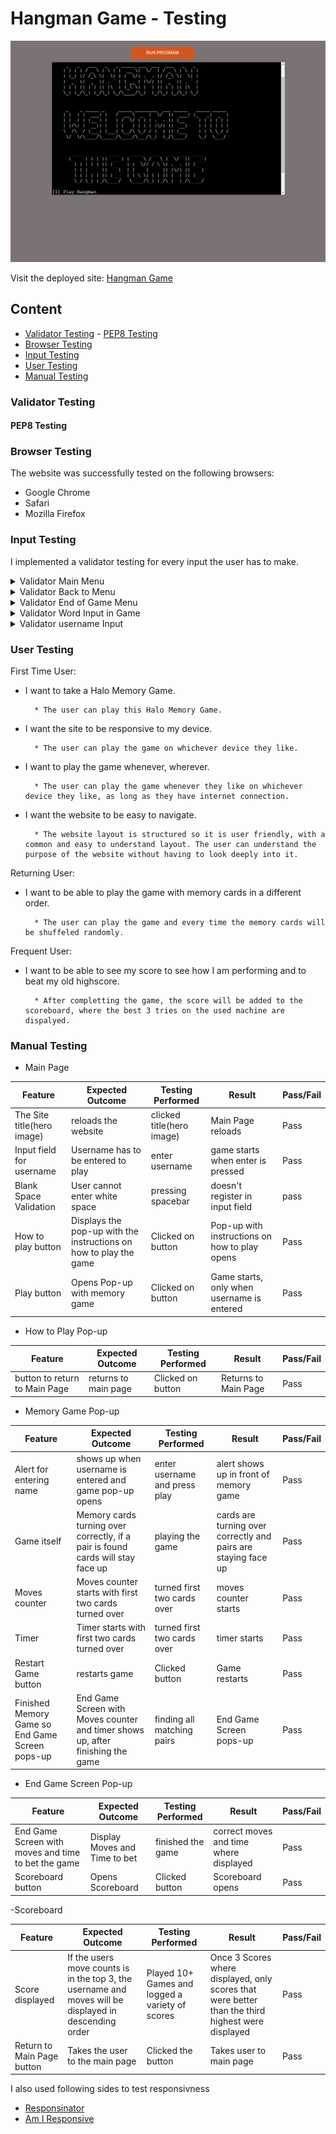 # Hangman Game - Testing

![Hangman Game Start PNG](/assets/docs/readme-images/hangman-game-picture.png)

Visit the deployed site: [Hangman Game]([here](https://hangman-project-3-fs-e5867a39357d.herokuapp.com/))


## Content
- [Validator Testing](#validator-testing)
        - [PEP8 Testing](#pep8-testing)
- [Browser Testing](#browser-testing)
- [Input Testing](#input-testing)
- [User Testing](#user-testing)
- [Manual Testing](#manual-testing)


### Validator Testing

#### PEP8 Testing


### Browser Testing
The website was successfully tested on the following browsers:
- Google Chrome
- Safari
- Mozilla Firefox

### Input Testing

I implemented a validator testing for every input the user has to make.

<details>
<summary>Validator Main Menu</summary>

![Validator Main Menu](/assets/docs/readme-images/main-menu-validation.png)
</details>

<details>
<summary>Validator Back to Menu</summary>

![Validator Back to Menu](/assets/docs/readme-images/validator-testing-back-to-menu.png)
</details>

<details>
<summary>Validator End of Game Menu</summary>

![Validator End of Game Menu](/assets/docs/readme-images/input-validator-end-of-game-menu.png)
</details>

<details>
<summary>Validator Word Input in Game</summary>

![Validator Game Input](/assets/docs/readme-images/validator-testing-input-game.png)
</details>

<details>
<summary>Validator username Input</summary>

![Validator Username](/assets/docs/readme-images/validator-enter-username.png)
</details>

### User Testing

First Time User:

- I want to take a Halo Memory Game.

        * The user can play this Halo Memory Game.

- I want the site to be responsive to my device.

        * The user can play the game on whichever device they like.

- I want to play the game whenever, wherever.

        * The user can play the game whenever they like on whichever device they like, as long as they have internet connection.

- I want the website to be easy to navigate.

        * The website layout is structured so it is user friendly, with a common and easy to understand layout. The user can understand the purpose of the website without having to look deeply into it.

Returning User:

- I want to be able to play the game with memory cards in a different order.

        * The user can play the game and every time the memory cards will be shuffeled randomly.

Frequent User:

- I want to be able to see my score to see how I am performing and to beat my old highscore.

        * After completting the game, the score will be added to the scoreboard, where the best 3 tries on the used machine are dispalyed.

### Manual Testing

- Main Page 

| Feature | Expected Outcome | Testing Performed | Result | Pass/Fail |
| --- | --- | --- | --- | --- |
| The Site title(hero image) | reloads the website | clicked title(hero image) | Main Page reloads | Pass |
| Input field for username | Username has to be entered to play | enter username | game starts when enter is pressed | Pass |
| Blank Space Validation | User cannot enter white space | pressing spacebar | doesn't register in input field | pass |
| How to play button | Displays the pop-up with the instructions on how to play the game | Clicked on button | Pop-up with instructions on how to play opens | Pass |
| Play button | Opens Pop-up with memory game | Clicked on button | Game starts, only when username is entered | Pass |

- How to Play Pop-up

| Feature | Expected Outcome | Testing Performed | Result | Pass/Fail |
| --- | --- | --- | --- | --- |
| button to return to Main Page | returns to main page | Clicked on button | Returns to Main Page | Pass |

- Memory Game Pop-up

| Feature | Expected Outcome | Testing Performed | Result | Pass/Fail |
| --- | --- | --- | --- | --- |
| Alert for entering name | shows up when username is entered and game pop-up opens | enter username and press play | alert shows up in front of memory game | Pass |
| Game itself | Memory cards turning over correctly, if a pair is found cards will stay face up | playing the game | cards are turning over correctly and pairs are staying face up | Pass |
| Moves counter | Moves counter starts with first two cards turned over | turned first two cards over | moves counter starts | Pass |
| Timer | Timer starts with first two cards turned over | turned first two cards over | timer starts | Pass |
| Restart Game button | restarts game | Clicked button | Game restarts | Pass |
| Finished Memory Game so End Game Screen pops-up | End Game Screen with Moves counter and timer shows up, after finishing the game | finding all matching pairs | End Game Screen pops-up | Pass |

- End Game Screen Pop-up

| Feature | Expected Outcome | Testing Performed | Result | Pass/Fail |
| --- | --- | --- | --- | --- |
| End Game Screen with moves and time to bet the game | Display Moves and Time to bet | finished the game | correct moves and time where displayed | Pass |
| Scoreboard button | Opens Scoreboard | Clicked button | Scoreboard opens | Pass |

-Scoreboard

| Feature | Expected Outcome | Testing Performed | Result | Pass/Fail |
| --- | --- | --- | --- | --- |
| Score displayed | If the users move counts is in the top 3, the username and moves will be displayed in descending order | Played 10+ Games and logged a variety of scores | Once 3 Scores where displayed, only scores that were better than the third highest were displayed | Pass |
| Return to Main Page button | Takes the user to the main page | Clicked the button | Takes user to main page | Pass |


I also used following sides to test responsivness
- [Responsinator](http://www.responsinator.com/?url=https%3A%2F%2Fflorians4.github.io%2FProject-2-Memory-Game-JS%2Findex.html)
- [Am I Responsive](https://ui.dev/amiresponsive?url=https://florians4.github.io/Project-2-Memory-Game-JS/index.html)